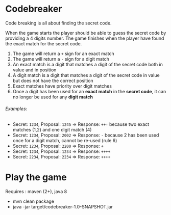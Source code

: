 # Codebreaker

Code breaking is all about finding the secret code.

When the game starts the player should be able to guess the secret code by providing a 4 digits number. The game finishes when the player have found the exact match for the secret code.

1. The game will return a `+` sign for an exact match
2. The game will return a `-` sign for a digit match
3. An exact match is a digit that matches a digit of the secret code both in value and in position
4. A digit match is a digit that matches a digit of the secret code in value but does not have the correct position
5. Exact matches have priority over digit matches
6. Once a digit has been used for an **exact match** in the **secret code**, it can no longer be used for any **digit match**


###### Examples: 

* Secret: `1234`, Proposal: `1245` ⇒ Response: `++-` because two exact matches (1,2) and one digit match (4)
* Secret: `1234`, Proposal: `2002` ⇒ Response: `-` because 2 has been used once for a digit match, cannot be re-used (rule 6)
* Secret: `1234`, Proposal: `2200` ⇒ Response: `+`
* Secret: `1234`, Proposal: `1234` ⇒ Response: `++++`
* Secret: `2234`, Proposal: `2234` ⇒ Response: `++++`

# Play the game

Requires : maven (2+), java 8

* mvn clean package
* java -jar target/codebreaker-1.0-SNAPSHOT.jar

